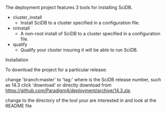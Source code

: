 The deployment project features 3 tools for installing SciDB.

* cluster_install
  * Install SciDB to a cluster specified in a configuration file.
* nrinstall
  * A non-root install of SciDB to a cluster specified in a configuration file.
* qualify
  * Qualify your cluster insuring it will be able to run SciDB.

Installation

To download the project for a particular release:

change 'branch:master' to 'tag:<release>'
       where <release> is the SciDB release number, such as 14.3
click 'download' or directly download from https://github.com/Paradigm4/deployment/archive/14.3.zip

change to the directory of the tool your are interested in and look at the README file
